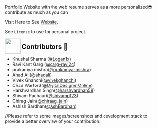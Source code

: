 Portfolio Website with the web resume serves as a more personalized😎
contribute as much as you can

Visit Here to See [Website](https://logan1x.github.io).

See `License` to use for personal project.

<img align="left" src="https://posthog-static-files.s3.us-east-2.amazonaws.com/Website-Assets/rebrand/icons/Untitled_Artwork+2+copy+15+1.jpg" width="50px" />

## Contributors 🦸

- Khushal Sharma ([@Logan1x](https://github.com/Logan1x))
- Ravi Kant Garg ([@garg-ravi24](https://github.com/garg-ravi24))
- prakamya mishra([@prakamya-mishra](https://github.com/prakamya-mishra))
- Ahad Ali([@ahadali](https://github.com/ahadali))
- Vivek Ghanchi([@vivekghanchi](https://github.com/vivekghanchi))
- Chad Warford([@DigitalDesignerOnline](https://github.com/DigitalDesignerOnline))
- Harshvardhan Singh([@harshvardhan58](https://github.com/harshvardhan58))
- Shivam Pachauri([@shivamp123](https://github.com/shivamp123))
- Chirag Jain([@chiraag_jain](https://github.com/chiraag_jain))
- Ashish Bardhan([@AshBardhan](https://github.com/AshBardhan))

//Please refer to some images/screenshots and development stack to provide a better overview of your contribution.
